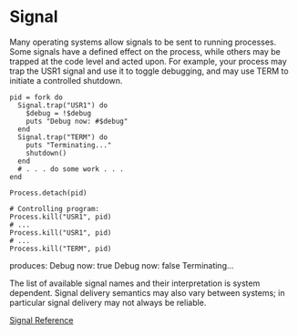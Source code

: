 # Signal

Many operating systems allow signals to be sent to running processes. Some
signals have a defined effect on the process, while others may be trapped at
the code level and acted upon. For example, your process may trap the USR1
signal and use it to toggle debugging, and may use TERM to initiate a
controlled shutdown.

    pid = fork do
      Signal.trap("USR1") do
        $debug = !$debug
        puts "Debug now: #$debug"
      end
      Signal.trap("TERM") do
        puts "Terminating..."
        shutdown()
      end
      # . . . do some work . . .
    end

    Process.detach(pid)

    # Controlling program:
    Process.kill("USR1", pid)
    # ...
    Process.kill("USR1", pid)
    # ...
    Process.kill("TERM", pid)

produces:
     Debug now: true
     Debug now: false
    Terminating...

The list of available signal names and their interpretation is system
dependent. Signal delivery semantics may also vary between systems; in
particular signal delivery may not always be reliable.

[Signal Reference](http://ruby-doc.org/core-2.5.0/Signal.html)